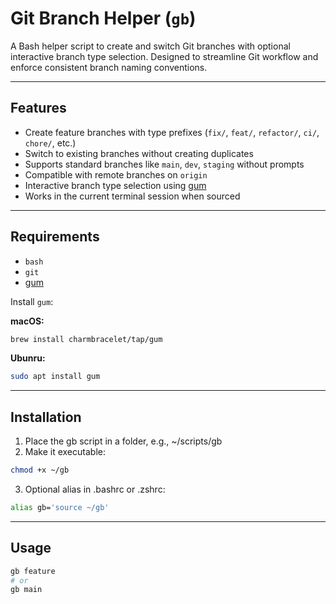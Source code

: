 # Git Branch Helper (`gb`)

A Bash helper script to create and switch Git branches with optional interactive branch type selection. Designed to streamline Git workflow and enforce consistent branch naming conventions.

---

## Features

- Create feature branches with type prefixes (`fix/`, `feat/`, `refactor/`, `ci/`, `chore/`, etc.)
- Switch to existing branches without creating duplicates
- Supports standard branches like `main`, `dev`, `staging` without prompts
- Compatible with remote branches on `origin`
- Interactive branch type selection using [gum](https://github.com/charmbracelet/gum)
- Works in the current terminal session when sourced

---

## Requirements

- `bash`
- `git`
- [gum](https://github.com/charmbracelet/gum)

Install `gum`:

**macOS:**

```bash
brew install charmbracelet/tap/gum
```

**Ubunru:**

```bash
sudo apt install gum
```

---

## Installation

1. Place the gb script in a folder, e.g., ~/scripts/gb
2. Make it executable:

```bash
chmod +x ~/gb
```

3. Optional alias in .bashrc or .zshrc:

```bash
alias gb='source ~/gb'
```

---

## Usage

```bash
gb feature
# or
gb main
```
